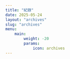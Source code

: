 ```yaml
---
title: "紀錄"
date: 2025-05-24
layout: "archives"
slug: "archives"
menu:
    main:
        weight: -20
        params: 
            icon: archives
---
```

